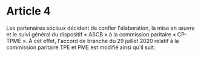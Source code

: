 # Article 4

  
Les partenaires sociaux décident de confier l'élaboration, la mise en œuvre et le suivi général du dispositif « ASCB » à la commission paritaire « CP-TPME ». À cet effet, l'accord de branche du 29 juillet 2020 relatif à la commission paritaire TPE et PME est modifié ainsi qu'il suit.

